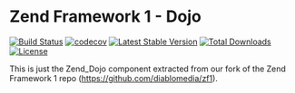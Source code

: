 Zend Framework 1 - Dojo
============================
[![Build Status](https://travis-ci.com/diablomedia/zf1-dojo.svg?branch=master)](https://travis-ci.com/diablomedia/zf1-dojo)
[![codecov](https://codecov.io/gh/diablomedia/zf1-dojo/branch/master/graph/badge.svg)](https://codecov.io/gh/diablomedia/zf1-dojo)
[![Latest Stable Version](https://poser.pugx.org/diablomedia/zendframework1-dojo/v/stable)](https://packagist.org/packages/diablomedia/zendframework1-dojo)
[![Total Downloads](https://poser.pugx.org/diablomedia/zendframework1-dojo/downloads)](https://packagist.org/packages/diablomedia/zendframework1-dojo)
[![License](https://poser.pugx.org/diablomedia/zendframework1-dojo/license)](https://packagist.org/packages/diablomedia/zendframework1-dojo)

This is just the Zend_Dojo component extracted from our fork of the Zend Framework 1 repo (https://github.com/diablomedia/zf1).
